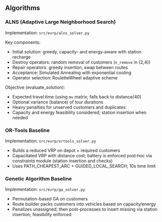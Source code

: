 ## Algorithms

### ALNS (Adaptive Large Neighborhood Search)

Implementation: `src/evrp/alns_solver.py`

Key components:
- Initial solution: greedy, capacity- and energy-aware with station recharge
- Destroy operators: random removal of customers (`n_remove` in {2,4})
- Repair operators: greedy insertion, swap between routes
- Acceptance: Simulated Annealing with exponential cooling
- Operator selection: RouletteWheel adaptive scheme

Objective (evaluate_solution):
- Expected travel time (using `mu` matrix; falls back to distance/40)
- Optional variance (balance) of tour durations
- Heavy penalties for unserved customers and duplicates
- Capacity and energy feasibility considered; station insertion when needed

### OR-Tools Baseline

Implementation: `src/evrp/ortools_solver.py`

- Builds a reduced VRP on depot + required customers
- Capacitated VRP with distance cost; battery is enforced post‑hoc via constraints module (station insertion and checks)
- Uses PATH_CHEAPEST_ARC + GUIDED_LOCAL_SEARCH; 10s time limit

### Genetic Algorithm Baseline

Implementation: `src/evrp/ga_solver.py`

- Permutation-based GA on customers
- Route builder packs customers into vehicles based on capacity/energy
- Penalizes unassigned; then post-processes to insert missing via station insertion; feasibility enforced

